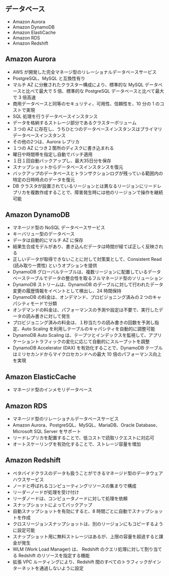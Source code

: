## データベース

* Amazon Aurora
* Amazon DynamoDB
* Amazon ElastiCache
* Amazon RDS
* Amazon Redshift

## Amazon Aurora
* AWS が開発した完全マネージ型のリレーショナルデータベースサービス
* PostgreSQL、MySQL と互換性有り
* マルチ AZ に分散されたクラスター構成により、標準的な MySQL データベースと比べて最大で 5 倍、標準的な PostgreSQL データベースと比べて最大で 3 倍高速
* 商用データベースと同等のセキュリティ、可用性、信頼性を、10 分の 1 のコストで実現
* SQL 処理を行うデータベースインスタンス
* データを格納するストレージ部分であるクラスターボリューム
* ３つの AZ に存在し、うちひとつのデータベースインスタンスはプライマリデータベースインスタンス
* その他の2つは、Aurora レプリカ
* １つの AZ につき２箇所のディスクに書き込まれる
* 曜日や時間帯を指定し自動でバッチ適用
* １日１回自動バックアップし、最大35日分を保存
* スナップショットからデータベースインスタンスを復元
* バックアップのデータベースとトランザクションログが残っている範囲内の特定の日時時点のデータを復元
* DB クラスタが設置されているリージョンとは異なるリージョンにリードレプリカを複数作成することで、障害発生時には他のリージョンで操作を継続可能

## Amazon DynamoDB
* マネージド型の NoSQL データベースサービス
* キーバリュー型のデータベース
* データは自動的にマルチ AZ に保存
* 結果生合成モデルがあり、書き込んだデータは時間が経てば正しく反映される
* 正しいデータが取得できないことに対して対策案として、Consistent Read (読み取り一貫性) というオプションを提供
* DynamoDB グローバルテーブルは、複数リージョンに配置しているデータベーステーブルでデータの整合性を取るフルマネージド型のソリューション
* DynamoDB ストリームは、DynamoDB のデーブルに対して行われたデータ変更の履歴情報をイベントとして検出し、24 時間保持
* DynamoDB の料金は、オンデマンド、プロビジョニング済みの２つのキャパシティモードで分類
* オンデマンドの料金は、パフォーマンスの予測や設定は不要で、実行したデータの読み書きに対して発生
* プロビジョニング済みの料金は、１秒当たりの読み書きの回数を予測し指定、Auto Scaling を利用しテーブルのキャパシティを自動的に調整可能
* DynamoDB Auto Scaling は、テーブツとインデックスを監視して、アプリケーショントラフィックの変化に応じて自動的にスループットを調整
* DynamoDB Accelerator (DAX) を有効化することで、DynamoDB テーブルはミリセカンドからマイクロセカンドへの最大 10 倍のパフォーマンス向上を実現

## Amazon ElasticCache
* マネージド型のインメモリデータベース

## Amazon RDS
* マネージド型のリレーショナルデータベースサービス
* Amazon Aurora、PostgreSQL、MySQL、MariaDB、Oracle Database、Microsoft SQL Server をサポート
* リードレプリカを配置することで、低コストで読取リクエストに対応可
* オートスケーリングを有効化することで、ストレージ容量を増加

## Amazon Redshift
* ペタバイドクラスのデータも扱うことができるマネージド型のデータウェアハウスサービス
* ノードと呼ばれるコンピューティングリソースの集まりで構成
* リーダーノードが処理を受け付け
* リーダノードは、コンピュータノードに対して処理を依頼
* スナップショットによってバックアップ
* 自動スナップショットを有効にすると、8 時間ごとに自動でスナップショットを作成
* クロスリージョンスナップショットは、別のリージョンにもコピーするように設定可能
* スナップショット用に無料ストレージはあるが、上限の容量を超過すると課金が発生
* WLM (Work Load Manager) は、 Redshift のクエリ処理に対して割り当てる Redshift のリソースを指定する機能
* 拡張 VPC ルーティングにより、Redshift 間のすべてのトラフィックがインターネットを通過しないように設定
